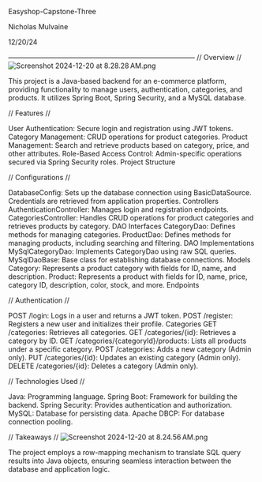 
Easyshop-Capstone-Three

Nicholas Mulvaine

12/20/24



———————————————————————————
// Overview //
![Screenshot 2024-12-20 at 8.28.28 AM.png](../../../../Desktop/Screenshot%202024-12-20%20at%208.28.28%E2%80%AFAM.png)

This project is a Java-based backend for an e-commerce platform, providing functionality to manage users, authentication,
categories, and products. It utilizes Spring Boot, Spring Security, and a MySQL database.

// Features //

User Authentication: Secure login and registration using JWT tokens.
Category Management: CRUD operations for product categories.
Product Management: Search and retrieve products based on category, price, and other attributes.
Role-Based Access Control: Admin-specific operations secured via Spring Security roles.
Project Structure

// Configurations //

DatabaseConfig: Sets up the database connection using BasicDataSource. Credentials are retrieved from application properties.
Controllers
AuthenticationController: Manages login and registration endpoints.
CategoriesController: Handles CRUD operations for product categories and retrieves products by category.
DAO Interfaces
CategoryDao: Defines methods for managing categories.
ProductDao: Defines methods for managing products, including searching and filtering.
DAO Implementations
MySqlCategoryDao: Implements CategoryDao using raw SQL queries.
MySqlDaoBase: Base class for establishing database connections.
Models
Category: Represents a product category with fields for ID, name, and description.
Product: Represents a product with fields for ID, name, price, category ID, description, color, stock, and more.
Endpoints

// Authentication // 

POST /login: Logs in a user and returns a JWT token.
POST /register: Registers a new user and initializes their profile.
Categories
GET /categories: Retrieves all categories.
GET /categories/{id}: Retrieves a category by ID.
GET /categories/{categoryId}/products: Lists all products under a specific category.
POST /categories: Adds a new category (Admin only).
PUT /categories/{id}: Updates an existing category (Admin only).
DELETE /categories/{id}: Deletes a category (Admin only).
 
// Technologies Used //

Java: Programming language.
Spring Boot: Framework for building the backend.
Spring Security: Provides authentication and authorization.
MySQL: Database for persisting data.
Apache DBCP: For database connection pooling.

// Takeaways //
![Screenshot 2024-12-20 at 8.24.56 AM.png](../../../../Desktop/Screenshot%202024-12-20%20at%208.24.56%E2%80%AFAM.png)

The project employs a row-mapping mechanism to translate SQL query results into Java objects, ensuring seamless 
interaction between the database and application logic.